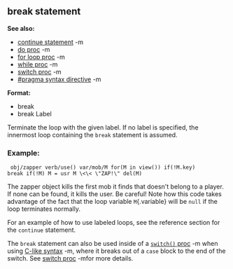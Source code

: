 ## break statement
**See also:**
*   [continue statement](/ref/proc/continue.md) -m
*   [do proc](/ref/proc/do.md) -m
*   [for loop proc](/ref/proc/for/loop.md) -m
*   [while proc](/ref/proc/while.md) -m
*   [switch proc](/ref/proc/switch.md) -m
*   [#pragma syntax directive](/ref/DM/preprocessor/pragma/syntax.md) -m
<!-- -->
**Format:**
*   break
*   break Label


Terminate the loop with the given label. If no label is
specified, the innermost loop containing the `break` statement is
assumed.
### Example:

```
 obj/zapper verb/use() var/mob/M for(M in view()) if(!M.key)
break if(!M) M = usr M \<\< \"ZAP!\" del(M) 
```
 

The
zapper object kills the first mob it finds that doesn\'t belong to a
player. If none can be found, it kills the user. Be careful! Note how
this code takes advantage of the fact that the loop variable
`M`{.variable} will be `null` if the loop terminates normally.


For an example of how to use labeled loops, see the reference
section for the `continue` statement. 

The `break` statement can
also be used inside of a [`switch()` proc](/ref/proc/switch.md) -m when using
[C-like syntax](/ref/DM/preprocessor/pragma/syntax.md) -m, where it breaks out of
a `case` block to the end of the switch. See [switch
proc](/ref/proc/switch.md) -mfor more details.